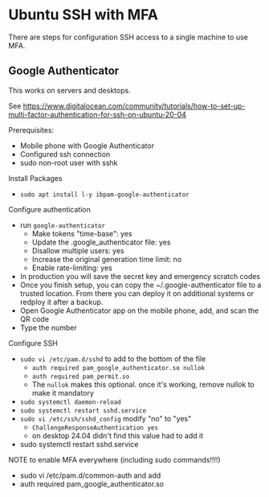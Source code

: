 # Ubuntu SSH with MFA
There are steps for configuration SSH access to a single machine to use MFA.

## Google Authenticator
This works on servers and desktops.

See https://www.digitalocean.com/community/tutorials/how-to-set-up-multi-factor-authentication-for-ssh-on-ubuntu-20-04

Prerequisites:
- Mobile phone with Google Authenticator
- Configured ssh connection
- sudo non-root user with sshk

Install Packages
- `sudo apt install l-y ibpam-google-authenticator`

Configure authentication
- run `google-authenticator`
  - Make tokens "time-base": yes
  - Update the .google_authenticator file: yes
  - Disallow multiple users: yes
  - Increase the original generation time limit: no
  - Enable rate-limiting: yes
- In production you will save the secret key and emergency scratch codes
- Once you finish setup, you can copy the ~/.google-authenticator file to a trusted location. From there you can deploy it on additional systems or redploy it after a backup.
- Open Google Authenticator app on the mobile phone, add, and scan the QR code
- Type the number

Configure SSH
- `sudo vi /etc/pam.d/sshd` to add to the bottom of the file
  - `auth required pam_google_authenticator.so nullok`
  - `auth required pam_permit.so`
  - The `nullok` makes this optional. once it's working, remove nullok to make it mandatory
- `sudo systemctl daemon-reload`
- `sudo systemctl restart sshd.service`
- `sudo vi /etc/ssh/sshd_config` modify "no" to "yes"
  - `ChallengeResponseAuthentication yes`
  - on desktop 24.04 didn't find this value had to add it
- sudo systemctl restart sshd.service

NOTE to enable MFA everywhere (including sudo commands!!!!)
- sudo vi /etc/pam.d/common-auth and add
- auth required pam_google_authenticator.so
